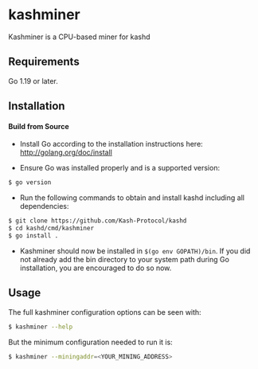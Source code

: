 # kashminer

Kashminer is a CPU-based miner for kashd

## Requirements

Go 1.19 or later.

## Installation

#### Build from Source

- Install Go according to the installation instructions here:
  http://golang.org/doc/install

- Ensure Go was installed properly and is a supported version:

```bash
$ go version
```

- Run the following commands to obtain and install kashd including all dependencies:

```bash
$ git clone https://github.com/Kash-Protocol/kashd
$ cd kashd/cmd/kashminer
$ go install .
```

- Kashminer should now be installed in `$(go env GOPATH)/bin`. If you did
  not already add the bin directory to your system path during Go installation,
  you are encouraged to do so now.
  
## Usage

The full kashminer configuration options can be seen with:

```bash
$ kashminer --help
```

But the minimum configuration needed to run it is:
```bash
$ kashminer --miningaddr=<YOUR_MINING_ADDRESS>
```